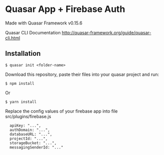 # Quasar App + Firebase Auth

Made with Quasar Framework v0.15.6

Quasar CLI Documentation http://quasar-framework.org/guide/quasar-cli.html

## Installation

`$ quasar init <folder-name>`

Download this repository, paste their files into your quasar project and run:

`$ npm install`

Or

`$ yarn install`


Replace the config values of your firebase app into file src/plugins/firebase.js

```
  apiKey: "...",
  authDomain: "...",
  databaseURL: "...",
  projectId: "...",
  storageBucket: "...",
  messagingSenderId: "..."
  
```
